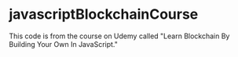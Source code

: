 # javascriptBlockchainCourse

This code is from the course on Udemy called "Learn Blockchain By Building Your Own In JavaScript."

